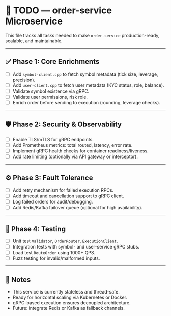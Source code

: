 # 📌 TODO — order-service Microservice

This file tracks all tasks needed to make `order-service` production-ready, scalable, and maintainable.

---

## ✅ Phase 1: Core Enrichments

- [ ] Add `symbol-client.cpp` to fetch symbol metadata (tick size, leverage, precision).
- [ ] Add `user-client.cpp` to fetch user metadata (KYC status, role, balance).
- [ ] Validate symbol existence via gRPC.
- [ ] Validate user permissions, risk role.
- [ ] Enrich order before sending to execution (rounding, leverage checks).

---

## 🛡️ Phase 2: Security & Observability

- [ ] Enable TLS/mTLS for gRPC endpoints.
- [ ] Add Prometheus metrics: total routed, latency, error rate.
- [ ] Implement gRPC health checks for container readiness/liveness.
- [ ] Add rate limiting (optionally via API gateway or interceptor).

---

## ⚙️ Phase 3: Fault Tolerance

- [ ] Add retry mechanism for failed execution RPCs.
- [ ] Add timeout and cancellation support to gRPC client.
- [ ] Log failed orders for audit/debugging.
- [ ] Add Redis/Kafka failover queue (optional for high availability).

---

## 🔎 Phase 4: Testing

- [ ] Unit test `Validator`, `OrderRouter`, `ExecutionClient`.
- [ ] Integration tests with symbol- and user-service gRPC stubs.
- [ ] Load test `RouteOrder` using 1000+ QPS.
- [ ] Fuzz testing for invalid/malformed inputs.

---

## 🧠 Notes

- This service is currently stateless and thread-safe.
- Ready for horizontal scaling via Kubernetes or Docker.
- gRPC-based execution ensures decoupled architecture.
- Future: integrate Redis or Kafka as fallback channels.
